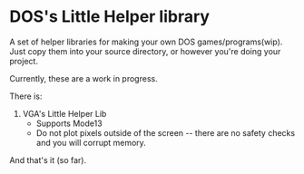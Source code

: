 # DOS's Little Helper library


A set of helper libraries for making your own DOS games/programs(wip).
Just copy them into your source directory, or however you're doing your project.

Currently, these are a work in progress.

There is:

1. VGA's Little Helper Lib
    * Supports Mode13
    * Do not plot pixels outside of the screen -- there are no safety checks and you will corrupt memory.

And that's it (so far).
